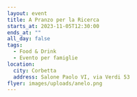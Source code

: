 ```yaml
---
layout: event
title: A Pranzo per la Ricerca
starts_at: 2023-11-05T12:30:00
ends_at: ""
all_day: false
tags:
  - Food & Drink
  - Evento per famiglie
location:
  city: Corbetta
  address: Salone Paolo VI, via Verdi 53
flyer: images/uploads/anelo.png
---
```

